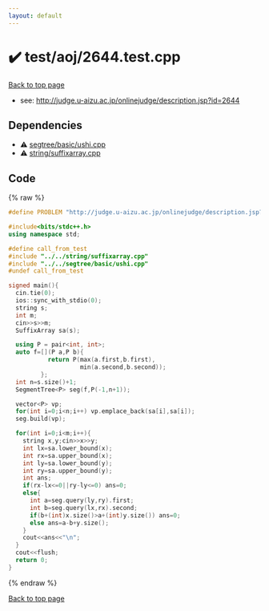 ```yaml
---
layout: default
---
```


<!-- mathjax config similar to math.stackexchange -->
<script type="text/javascript" async
  src="https://cdnjs.cloudflare.com/ajax/libs/mathjax/2.7.5/MathJax.js?config=TeX-MML-AM_CHTML">
</script>
<script type="text/x-mathjax-config">
  MathJax.Hub.Config({
    TeX: { equationNumbers: { autoNumber: "AMS" }},
    tex2jax: {
      inlineMath: [ ['$','$'] ],
      processEscapes: true
    },
    "HTML-CSS": { matchFontHeight: false },
    displayAlign: "left",
    displayIndent: "2em"
  });
</script>

<script type="text/javascript" src="https://cdnjs.cloudflare.com/ajax/libs/jquery/3.4.1/jquery.min.js"></script>
<script src="https://cdn.jsdelivr.net/npm/jquery-balloon-js@1.1.2/jquery.balloon.min.js" integrity="sha256-ZEYs9VrgAeNuPvs15E39OsyOJaIkXEEt10fzxJ20+2I=" crossorigin="anonymous"></script>
<script type="text/javascript" src="../../../assets/js/copy-button.js"></script>
<link rel="stylesheet" href="../../../assets/css/copy-button.css" />


# :heavy_check_mark: test/aoj/2644.test.cpp


<a href="../../../index.html">Back to top page</a>

* see: <a href="http://judge.u-aizu.ac.jp/onlinejudge/description.jsp?id=2644">http://judge.u-aizu.ac.jp/onlinejudge/description.jsp?id=2644</a>


## Dependencies
* :warning: <a href="../../../library/segtree/basic/ushi.cpp.html">segtree/basic/ushi.cpp</a>
* :warning: <a href="../../../library/string/suffixarray.cpp.html">string/suffixarray.cpp</a>


## Code
{% raw %}
```cpp
#define PROBLEM "http://judge.u-aizu.ac.jp/onlinejudge/description.jsp?id=2644"

#include<bits/stdc++.h>
using namespace std;

#define call_from_test
#include "../../string/suffixarray.cpp"
#include "../../segtree/basic/ushi.cpp"
#undef call_from_test

signed main(){
  cin.tie(0);
  ios::sync_with_stdio(0);
  string s;
  int m;
  cin>>s>>m;
  SuffixArray sa(s);

  using P = pair<int, int>;
  auto f=[](P a,P b){
           return P(max(a.first,b.first),
                    min(a.second,b.second));
         };
  int n=s.size()+1;
  SegmentTree<P> seg(f,P(-1,n+1));

  vector<P> vp;
  for(int i=0;i<n;i++) vp.emplace_back(sa[i],sa[i]);
  seg.build(vp);

  for(int i=0;i<m;i++){
    string x,y;cin>>x>>y;
    int lx=sa.lower_bound(x);
    int rx=sa.upper_bound(x);
    int ly=sa.lower_bound(y);
    int ry=sa.upper_bound(y);
    int ans;
    if(rx-lx<=0||ry-ly<=0) ans=0;
    else{
      int a=seg.query(ly,ry).first;
      int b=seg.query(lx,rx).second;
      if(b+(int)x.size()>a+(int)y.size()) ans=0;
      else ans=a-b+y.size();
    }
    cout<<ans<<"\n";
  }
  cout<<flush;
  return 0;
}

```
{% endraw %}

<a href="../../../index.html">Back to top page</a>

